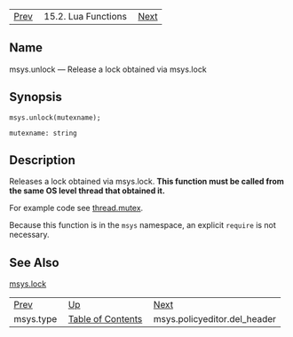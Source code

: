 |     |     |     |
| --- | --- | --- |
| [Prev](lua.ref.msys.type)  | 15.2. Lua Functions |  [Next](lua.ref.msys.policyeditor.del_header.php) |

<a name="lua.ref.msys.unlock"></a>
## Name

msys.unlock — Release a lock obtained via msys.lock

<a name="idp24820176"></a>
## Synopsis

`msys.unlock(mutexname);`

`mutexname: string`<a name="idp24822848"></a>
## Description

Releases a lock obtained via msys.lock. **This function must be called from the same OS level thread that obtained it.**

For example code see [thread.mutex](lua.ref.thread.mutex "thread.mutex").

Because this function is in the `msys` namespace, an explicit `require` is not necessary.

<a name="idp24827584"></a>
## See Also

[msys.lock](lua.ref.msys.lock "msys.lock")

|     |     |     |
| --- | --- | --- |
| [Prev](lua.ref.msys.type)  | [Up](lua.function.details.php) |  [Next](lua.ref.msys.policyeditor.del_header.php) |
| msys.type  | [Table of Contents](index) |  msys.policyeditor.del_header |
